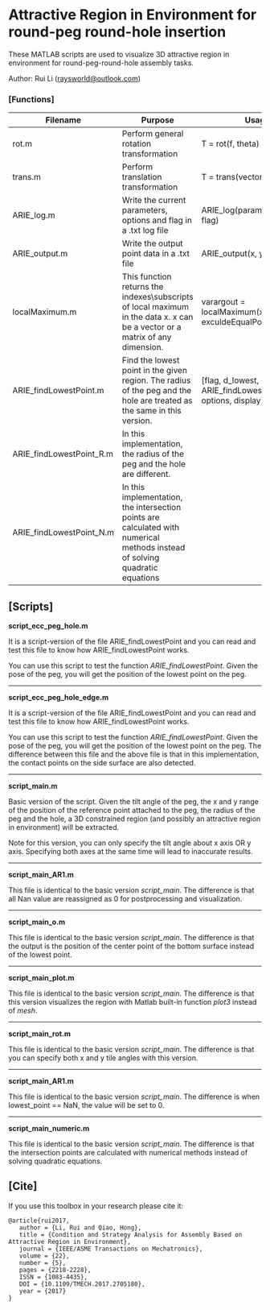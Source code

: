 # Attractive Region in Environment for round-peg round-hole insertion

These MATLAB scripts are used to visualize 3D attractive region in environment for round-peg-round-hole assembly tasks.

Author: Rui Li (raysworld@outlook.com)



### [Functions]

| Filename                 | Purpose                                                      | Usage                                                        |
| ------------------------ | ------------------------------------------------------------ | ------------------------------------------------------------ |
| rot.m                    | Perform general rotation transformation                      | T = rot(f, theta)                                            |
| trans.m                  | Perform translation transformation                           | T = trans(vector)                                            |
| ARIE_log.m               | Write the current parameters, options and flag in a .txt log file | ARIE_log(param, options, flag)                               |
| ARIE_output.m            | Write the output point data in a .txt file                   | ARIE_output(x, y, z)                                         |
| localMaximum.m           | This function returns the indexes\subscripts of local maximum in the data x. x can be a vector or a matrix of any dimension. | varargout = localMaximum(x,minDist, exculdeEqualPoints)      |
| ARIE_findLowestPoint.m   | Find the lowest point in the given region. The radius of the peg and the hole are treated as the same in this version. | [flag, d_lowest, O_pe_H] = ARIE_findLowestPoint(param, options, display) |
| ARIE_findLowestPoint_R.m | In this implementation, the radius of the peg and the hole are different. |                                                              |
| ARIE_findLowestPoint_N.m | In this implementation, the intersection points are calculated with numerical methods instead of solving quadratic equations |                                                              |



[Scripts]
---------------------------------------------------------------------
**script_ecc_peg_hole.m**

It is a script-version of the file ARIE_findLowestPoint and you can read and test this file to know how ARIE_findLowestPoint works.

You can use this script to test the function *ARIE_findLowestPoint*. Given the pose of the peg, you will get the position of the lowest point on the peg.

---------------------------------------------------------------------
**script_ecc_peg_hole_edge.m**

It is a script-version of the file ARIE_findLowestPoint and you can read and test this file to know how ARIE_findLowestPoint works.

You can use this script to test the function *ARIE_findLowestPoint*. Given the pose of the peg, you will get the position of the lowest point on the peg. The difference between this file and the above file is that in this implementation, the contact points on the side surface are also detected.



---------------------------------------------------------------------
**script_main.m**

Basic version of the script. Given the tilt angle of the peg, the x and y range of the  position of the reference point attached to the peg, the radius of the peg and the hole, a 3D constrained region (and possibly an attractive region in environment) will be extracted. 

Note for this version, you can only specify the tilt angle about x axis OR y axis. Specifying both axes at the same time will lead to inaccurate results.

---------------------------------------------------------------------
**script_main_AR1.m**

This file is identical to the basic version *script_main*. The difference is that all Nan value are reassigned as 0 for postprocessing and visualization.

---------------------------------------------------------------------
**script_main_o.m**

This file is identical to the basic version *script_main*. The difference is that the output is the position of the center point of the bottom surface instead of the lowest point.

------

**script_main_plot.m**

This file is identical to the basic version *script_main*. The difference is that this version visualizes the region with Matlab built-in function *plot3* instead of *mesh*.

---------------------------------------------------------------------
**script_main_rot.m**

This file is identical to the basic version *script_main*. The difference is that you can specify both x and y tile angles with this version.

------

**script_main_AR1.m**

This file is identical to the basic version *script_main*. The difference is when lowest_point == NaN, the value will be set to 0.

------

**script_main_numeric.m**

This file is identical to the basic version *script_main*. The difference is that the intersection points are calculated with numerical methods instead of solving quadratic equations.



## [Cite]

If you use this toolbox in your research please cite it:

```
@article{rui2017,
   author = {Li, Rui and Qiao, Hong},
   title = {Condition and Strategy Analysis for Assembly Based on Attractive Region in Environment},
   journal = {IEEE/ASME Transactions on Mechatronics},
   volume = {22},
   number = {5},
   pages = {2218-2228},
   ISSN = {1083-4435},
   DOI = {10.1109/TMECH.2017.2705180},
   year = {2017}
}
```